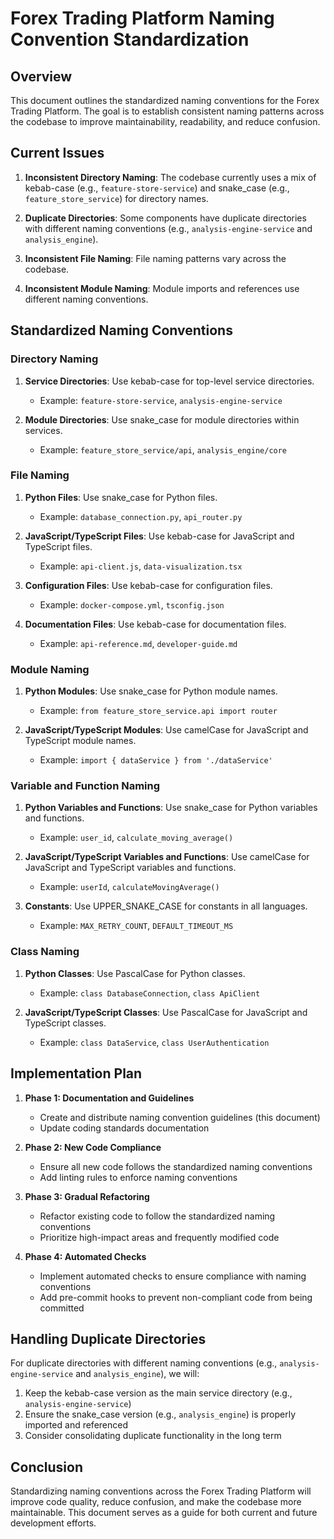 # Forex Trading Platform Naming Convention Standardization

## Overview

This document outlines the standardized naming conventions for the Forex Trading Platform. The goal is to establish consistent naming patterns across the codebase to improve maintainability, readability, and reduce confusion.

## Current Issues

1. **Inconsistent Directory Naming**: The codebase currently uses a mix of kebab-case (e.g., `feature-store-service`) and snake_case (e.g., `feature_store_service`) for directory names.

2. **Duplicate Directories**: Some components have duplicate directories with different naming conventions (e.g., `analysis-engine-service` and `analysis_engine`).

3. **Inconsistent File Naming**: File naming patterns vary across the codebase.

4. **Inconsistent Module Naming**: Module imports and references use different naming conventions.

## Standardized Naming Conventions

### Directory Naming

1. **Service Directories**: Use kebab-case for top-level service directories.
   - Example: `feature-store-service`, `analysis-engine-service`

2. **Module Directories**: Use snake_case for module directories within services.
   - Example: `feature_store_service/api`, `analysis_engine/core`

### File Naming

1. **Python Files**: Use snake_case for Python files.
   - Example: `database_connection.py`, `api_router.py`

2. **JavaScript/TypeScript Files**: Use kebab-case for JavaScript and TypeScript files.
   - Example: `api-client.js`, `data-visualization.tsx`

3. **Configuration Files**: Use kebab-case for configuration files.
   - Example: `docker-compose.yml`, `tsconfig.json`

4. **Documentation Files**: Use kebab-case for documentation files.
   - Example: `api-reference.md`, `developer-guide.md`

### Module Naming

1. **Python Modules**: Use snake_case for Python module names.
   - Example: `from feature_store_service.api import router`

2. **JavaScript/TypeScript Modules**: Use camelCase for JavaScript and TypeScript module names.
   - Example: `import { dataService } from './dataService'`

### Variable and Function Naming

1. **Python Variables and Functions**: Use snake_case for Python variables and functions.
   - Example: `user_id`, `calculate_moving_average()`

2. **JavaScript/TypeScript Variables and Functions**: Use camelCase for JavaScript and TypeScript variables and functions.
   - Example: `userId`, `calculateMovingAverage()`

3. **Constants**: Use UPPER_SNAKE_CASE for constants in all languages.
   - Example: `MAX_RETRY_COUNT`, `DEFAULT_TIMEOUT_MS`

### Class Naming

1. **Python Classes**: Use PascalCase for Python classes.
   - Example: `class DatabaseConnection`, `class ApiClient`

2. **JavaScript/TypeScript Classes**: Use PascalCase for JavaScript and TypeScript classes.
   - Example: `class DataService`, `class UserAuthentication`

## Implementation Plan

1. **Phase 1: Documentation and Guidelines**
   - Create and distribute naming convention guidelines (this document)
   - Update coding standards documentation

2. **Phase 2: New Code Compliance**
   - Ensure all new code follows the standardized naming conventions
   - Add linting rules to enforce naming conventions

3. **Phase 3: Gradual Refactoring**
   - Refactor existing code to follow the standardized naming conventions
   - Prioritize high-impact areas and frequently modified code

4. **Phase 4: Automated Checks**
   - Implement automated checks to ensure compliance with naming conventions
   - Add pre-commit hooks to prevent non-compliant code from being committed

## Handling Duplicate Directories

For duplicate directories with different naming conventions (e.g., `analysis-engine-service` and `analysis_engine`), we will:

1. Keep the kebab-case version as the main service directory (e.g., `analysis-engine-service`)
2. Ensure the snake_case version (e.g., `analysis_engine`) is properly imported and referenced
3. Consider consolidating duplicate functionality in the long term

## Conclusion

Standardizing naming conventions across the Forex Trading Platform will improve code quality, reduce confusion, and make the codebase more maintainable. This document serves as a guide for both current and future development efforts.